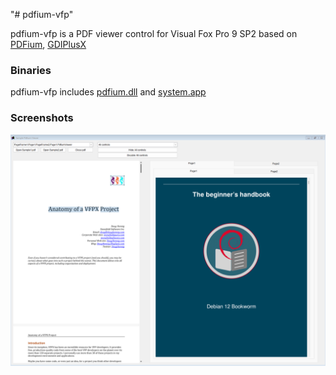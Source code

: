 "# pdfium-vfp" 

pdfium-vfp is a PDF viewer control for Visual Fox Pro 9 SP2 based on [PDFium](https://pdfium.googlesource.com/pdfium/), [GDIPlusX](https://github.com/VFPX/GDIPlusX)

### Binaries
pdfium-vfp includes [pdfium.dll](https://github.com/bblanchon/pdfium-binaries) and [system.app](https://github.com/VFPX/GDIPlusX)


### Screenshots
<img alt="Sample screen shot" src="Sample/pdfium-vfp-screen01.png" />

